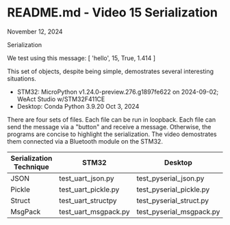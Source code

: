 # README.md - Video 15 Serialization

November 12, 2024

Serialization

We test using this message: [ 'hello', 15, True, 1.414 ]

This set of objects, despite being simple, demostrates several interesting situations.

- STM32: MicroPython v1.24.0-preview.276.g1897fe622 on 2024-09-02; WeAct Studio w/STM32F411CE
- Desktop: Conda Python 3.9.20 Oct 3, 2024

There are four sets of files.  Each file can be run in loopback.
Each file can send the message via a "button" and receive a message.
Otherwise, the programs are concise to highlight the serialization. 
The video demostrates them connected via a Bluetooth module on the STM32.

Serialization Technique |      STM32           |     Desktop              |
|-----------------------|----------------------|--------------------------|
| JSON                  | test_uart_json.py    | test_pyserial_json.py    |
| Pickle                | test_uart_pickle.py  | test_pyserial_pickle.py  |
| Struct                | test_uart_structpy   | test_pyserial_struct.py  |
| MsgPack               | test_uart_msgpack.py | test_pyserial_msgpack.py |


